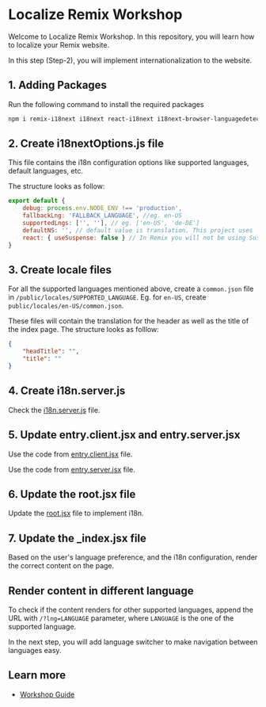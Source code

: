 # Localize Remix Workshop

Welcome to Localize Remix Workshop. In this repository, you will learn how to localize your Remix website.

In this step (Step-2), you will implement internationalization to the website.

## 1. Adding Packages

Run the following command to install the required packages

```sh
npm i remix-i18next i18next react-i18next i18next-browser-languagedetector i18next-http-backend i18next-fs-backend
```

## 2. Create i18nextOptions.js file

This file contains the i18n configuration options like supported languages, default languages, etc.

The structure looks as follow:

```js
export default {
    debug: process.env.NODE_ENV !== 'production',
    fallbackLng: 'FALLBACK_LANGUAGE', //eg. en-US
    supportedLngs: ['', ''], // eg. ['en-US', 'de-DE']
    defaultNS: '', // default value is translation. This project uses 'common'
    react: { useSuspense: false } // In Remix you will not be using Suspense
}
```

## 3. Create locale files

For all the supported languages mentioned above, create a `common.json` file in `/public/locales/SUPPORTED_LANGUAGE`. Eg. for `en-US`, create `public/locales/en-US/common.json`.

These files will contain the translation for the header as well as the title of the index page. The structure looks as folllow:

```json
{
    "headTitle": "",
    "title": ""
}
```

## 4. Create i18n.server.js

Check the [i18n.server.js](./app/i18n.server.js) file.

## 5. Update entry.client.jsx and entry.server.jsx

Use the code from [entry.client.jsx](./app/entry.client.jsx) file.

Use the code from [entry.server.jsx](./app/entry.server.jsx) file.

## 6. Update the root.jsx file

Update the [root.jsx](./app/root.jsx) file to implement i18n.

## 7. Update the _index.jsx file

Based on the user's language preference, and the i18n configuration, render the correct content on the page.

## Render content in different language

To check if the content renders for other supported languages, append the URL with `/?lng=LANGUAGE` parameter, where `LANGUAGE` is the one of the supported language.

In the next step, you will add language switcher to make navigation between languages easy.

## Learn more

- [Workshop Guide](https://github.com/harshil1712/localize-remix-workshop)

